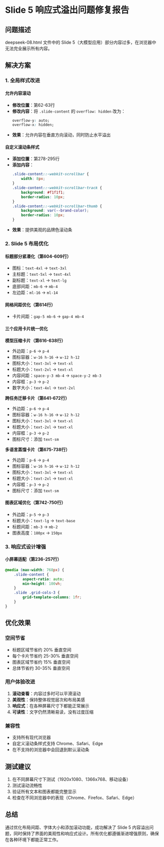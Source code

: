 # Slide 5 响应式溢出问题修复报告

## 问题描述
deepseek-08.html 文件中的 Slide 5（大模型应用）部分内容过多，在浏览器中无法完全展示所有内容。

## 解决方案

### 1. 全局样式改进

#### 允许内容滚动
- **修改位置**：第62-63行
- **修改内容**：将 `.slide-content` 的 `overflow: hidden` 改为：
  ```css
  overflow-y: auto;
  overflow-x: hidden;
  ```
- **效果**：允许内容在垂直方向滚动，同时防止水平溢出

#### 自定义滚动条样式
- **添加位置**：第278-295行
- **添加内容**：
  ```css
  .slide-content::-webkit-scrollbar {
      width: 8px;
  }
  .slide-content::-webkit-scrollbar-track {
      background: #f1f1f1;
      border-radius: 10px;
  }
  .slide-content::-webkit-scrollbar-thumb {
      background: var(--brand-color);
      border-radius: 10px;
  }
  ```
- **效果**：提供美观的品牌色滚动条

### 2. Slide 5 布局优化

#### 标题部分紧凑化（第604-609行）
- 图标：`text-4xl` → `text-3xl`
- 主标题：`text-5xl` → `text-4xl`
- 副标题：`text-xl` → `text-lg`
- 底部间距：`mb-6` → `mb-4`
- 左边距：`ml-16` → `ml-14`

#### 网格间距优化（第614行）
- 卡片间距：`gap-5 mb-6` → `gap-4 mb-4`

#### 三个应用卡片统一优化

**模型压缩卡片（第616-638行）**
- 外边距：`p-6` → `p-4`
- 图标容器：`w-16 h-16` → `w-12 h-12`
- 图标大小：`text-3xl` → `text-xl`
- 标题大小：`text-2xl` → `text-xl`
- 内容间距：`space-y-3 mb-4` → `space-y-2 mb-3`
- 内容框：`p-3` → `p-2`
- 数字大小：`text-4xl` → `text-2xl`

**跨任务迁移卡片（第641-672行）**
- 外边距：`p-6` → `p-4`
- 图标容器：`w-16 h-16` → `w-12 h-12`
- 图标大小：`text-3xl` → `text-xl`
- 标题大小：`text-2xl` → `text-xl`
- 内容框：`p-3` → `p-2`
- 图标尺寸：添加 `text-sm`

**多语言蒸馏卡片（第675-738行）**
- 外边距：`p-6` → `p-4`
- 图标容器：`w-16 h-16` → `w-12 h-12`
- 图标大小：`text-3xl` → `text-xl`
- 标题大小：`text-2xl` → `text-xl`
- 内容框：`p-3` → `p-2`
- 图标尺寸：添加 `text-sm`

#### 图表区域优化（第742-750行）
- 外边距：`p-5` → `p-3`
- 标题大小：`text-lg` → `text-base`
- 标题间距：`mb-3` → `mb-2`
- 图表高度：`180px` → `150px`

### 3. 响应式设计增强

#### 小屏幕适配（第236-257行）
```css
@media (max-width: 768px) {
    .slide-content {
        aspect-ratio: auto;
        min-height: 100vh;
    }
    .slide .grid-cols-3 {
        grid-template-columns: 1fr;
    }
}
```

## 优化效果

### 空间节省
- 标题区域节省约 20% 垂直空间
- 每个卡片节省约 25-30% 垂直空间
- 图表区域节省约 15% 垂直空间
- 总体节省约 30-35% 垂直空间

### 用户体验改进
1. **滚动查看**：内容过多时可以平滑滚动
2. **美观性**：保持整体视觉层次和布局美感
3. **响应式**：在各种屏幕尺寸下都能正常展示
4. **可读性**：文字仍然清晰易读，没有过度压缩

### 兼容性
- 支持所有现代浏览器
- 自定义滚动条样式支持 Chrome、Safari、Edge
- 在不支持的浏览器中会回退到默认滚动条

## 测试建议

1. 在不同屏幕尺寸下测试（1920x1080、1366x768、移动设备）
2. 测试滚动流畅性
3. 验证所有文本和图表都能完整显示
4. 检查在不同浏览器中的表现（Chrome、Firefox、Safari、Edge）

## 总结

通过优化布局间距、字体大小和添加滚动功能，成功解决了 Slide 5 内容溢出问题，同时保持了界面的美观性和响应式设计。所有优化都遵循渐进增强原则，确保在各种环境下都能正常工作。
